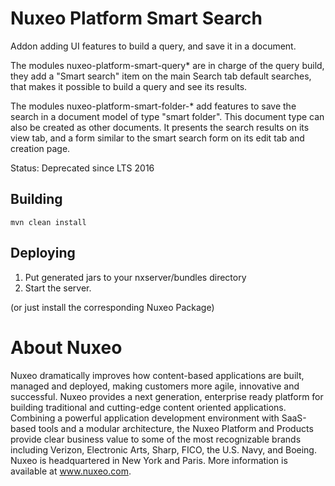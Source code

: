 # Nuxeo Platform Smart Search

Addon adding UI features to build a query, and save it in a document.

The modules nuxeo-platform-smart-query* are in charge of the query build,
they add a "Smart search" item on the main Search tab default searches,
that makes it possible to build a query and see its results.

The modules nuxeo-platform-smart-folder-* add features to save the search in
a document model of type "smart folder". This document type can also be
created as other documents. It presents the search results on its view tab,
and a form similar to the smart search form on its edit tab and creation
page.

Status: Deprecated since LTS 2016

## Building

    mvn clean install

## Deploying

1. Put generated jars to your nxserver/bundles directory
2. Start the server.

(or just install the corresponding Nuxeo Package)

# About Nuxeo

Nuxeo dramatically improves how content-based applications are built, managed and deployed, making customers more agile, innovative and successful. Nuxeo provides a next generation, enterprise ready platform for building traditional and cutting-edge content oriented applications. Combining a powerful application development environment with SaaS-based tools and a modular architecture, the Nuxeo Platform and Products provide clear business value to some of the most recognizable brands including Verizon, Electronic Arts, Sharp, FICO, the U.S. Navy, and Boeing. Nuxeo is headquartered in New York and Paris. More information is available at www.nuxeo.com.
